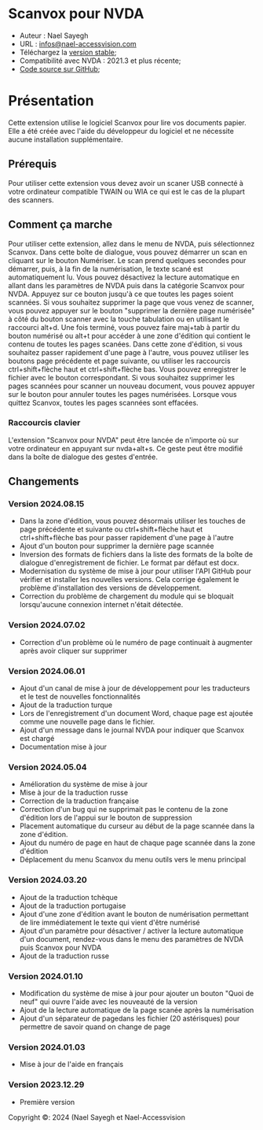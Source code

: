 # Scanvox pour NVDA

* Auteur : Nael Sayegh
* URL : [infos@nael-accessvision.com](mailto:infos@nael-accessvision.com)
* Téléchargez la [version stable][1];
* Compatibilité avec NVDA : 2021.3 et plus récente;
* [Code source sur GitHub][2];

# Présentation

Cette extension utilise le logiciel Scanvox pour lire vos documents papier. Elle a été créée avec l'aide du développeur du logiciel et ne nécessite aucune installation supplémentaire.

## Prérequis

Pour utiliser cette extension vous devez avoir un scaner USB connecté à votre ordinateur compatible TWAIN ou WIA ce qui est le cas de la plupart des scanners.

## Comment ça marche

Pour utiliser cette extension, allez dans le menu de NVDA, puis sélectionnez Scanvox. Dans cette boîte de dialogue, vous pouvez démarrer un scan en cliquant sur le bouton Numériser. Le scan prend quelques secondes pour démarrer, puis, à la fin de la numérisation, le texte scané est automatiquement lu. Vous pouvez désactivez la lecture automatique en allant dans les paramètres de NVDA puis dans la catégorie Scanvox pour NVDA. Appuyez sur ce bouton jusqu'à ce que toutes les pages soient scannées. Si vous souhaitez supprimer la page que vous venez de scanner, vous pouvez appuyer sur le bouton "supprimer la dernière page numérisée" à côté du bouton scanner avec la touche tabulation ou en utilisant le raccourci alt+d. Une fois terminé, vous pouvez faire maj+tab à partir du bouton numérisé ou alt+t pour accéder à une zone d'édition qui contient le contenu de toutes les pages scanées. Dans cette zone d'édition, si vous souhaitez passer rapidement d'une page à l'autre, vous pouvez utiliser les boutons page précédente et page suivante, ou utiliser les raccourcis ctrl+shift+flèche haut et ctrl+shift+flèche bas. Vous pouvez enregistrer le fichier avec le bouton correspondant.
Si vous souhaitez supprimer les pages scannées pour scanner un nouveau document, vous pouvez appuyer sur le bouton pour annuler toutes les pages numérisées.
Lorsque vous quittez Scanvox, toutes les pages scannées sont effacées.

### Raccourcis clavier

L'extension "Scanvox pour NVDA" peut être lancée de n'importe où sur votre ordinateur en appuyant sur nvda+alt+s. Ce geste peut être modifié dans la boîte de dialogue des gestes d'entrée.

## Changements

### Version 2024.08.15

  * Dans la zone d'édition, vous pouvez désormais utiliser les touches de page précédente et suivante ou ctrl+shift+flèche haut et ctrl+shift+flèche bas pour passer rapidement d'une page à l'autre
  * Ajout d'un bouton pour supprimer la dernière page scannée
  * Inversion des formats de fichiers dans la liste des formats de la boîte de dialogue d'enregistrement de fichier. Le format par défaut est docx.
  * Modernisation du système de mise à jour pour utiliser l'API GitHub pour vérifier et installer les nouvelles versions. Cela corrige également le problème d'installation des versions de développement.
  * Correction du problème de chargement du module qui se bloquait lorsqu'aucune connexion internet n'était détectée.

### Version 2024.07.02

  * Correction d'un problème où le numéro de page continuait à augmenter après avoir cliquer sur supprimer

### Version 2024.06.01

  * Ajout d'un canal de mise à jour de développement pour les traducteurs et le test de nouvelles fonctionnalités
  * Ajout de la traduction turque
  * Lors de l'enregistrement d'un document Word, chaque page est ajoutée comme une nouvelle page dans le fichier.
  * Ajout d'un message dans le journal NVDA pour indiquer que Scanvox est chargé
  * Documentation mise à jour

### Version 2024.05.04

  * Amélioration du système de mise à jour
  * Mise à jour de la traduction russe
  * Correction de la traduction française
  * Correction d'un bug qui ne supprimait pas le contenu de la zone d'édition lors de l'appui sur le bouton de suppression
  * Placement automatique du curseur au début de la page scannée dans la zone d'édition.
  * Ajout du numéro de page en haut de chaque page scannée dans la zone d'édition
  * Déplacement du menu Scanvox du menu outils vers le menu principal

### Version 2024.03.20

  * Ajout de la traduction tchèque
  * Ajout de la traduction portugaise
  * Ajout d'une zone d'édition avant le bouton de numérisation permettant de lire immédiatement le texte qui vient d'être numérisé
  * Ajout d'un paramètre pour désactiver / activer la lecture automatique d'un document, rendez-vous dans le menu des paramètres de NVDA puis Scanvox pour NVDA
  * Ajout de la traduction russe

### Version 2024.01.10

  * Modification du système de mise à jour pour ajouter un bouton "Quoi de neuf" qui ouvre l'aide avec les nouveauté de la version
  * Ajout de la lecture automatique de la page scanée après la numérisation
  * Ajout d'un séparateur de pagedans les fichier (20 astérisques) pour permettre de savoir quand on change de page

### Version 2024.01.03

  * Mise à jour de l'aide en français

### Version 2023.12.29
  * Première version

Copyright ©: 2024 (Nael Sayegh et Nael-Accessvision

<!-- links section -->

[1]: https://github.com/Nael-Sayegh/scanvox-for-nvda/releases/download/2024.08.15/scanvox-2024.08.15.nvda-addon

[2]: https://github.com/Nael-Sayegh/scanvox-for-nvda
